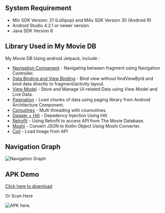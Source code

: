 ## System Requirement
* Min SDK Version: 21 (Lollipop) and MAx SDK Version 30 (Android R)
* Android Studio 4.2.1 or newer version
* Java SDK Version 8


## Library Used in My Movie DB
My Movie DB Using android Jetpack, include :
* [Navigation Compenent](https://developer.android.com/guide/navigation) - Navigating between fragment using Navigation Controller.
* [Data Binding and View Binding](https://developer.android.com/topic/libraries/view-binding) - Bind view without findViewById and bind data directly to fragment/activity layout.
* [View Model](https://developer.android.com/topic/libraries/architecture/viewmodel) - Store and Manage UI-related Data using View Model and Live Data.
* [Pagination](https://developer.android.com/topic/libraries/architecture/paging) - Load chunks of data using paging library from Android Architecture Component.
* [Coroutines](https://developer.android.com/topic/libraries/architecture/coroutines) - Multi threading with couroutines.
* [Dagger + Hilt](https://developer.android.com/training/dependency-injection/hilt-android) - Depedency Injection Using Hilt
* [Retrofit](https://square.github.io/retrofit/) - Using Retrofit to access API from The Movie Database.
* [Moshi](https://github.com/square/moshi) - Convert JSON to Kotlin Object Using Moshi Converter.
* [Coil](https://github.com/coil-kt/coil) - Load Image from API

## Navigation Graph
![Navigation Graph](/img/main_navigation.png)


## APK Demo
[Click here to download](https://drive.google.com/file/d/1D7oDVZJHtZFWOkGUcUyBUa9uILrseEbC/view?usp=sharing)

Or Scan Here

![APK here.](/img/suitevent_barcode.png)